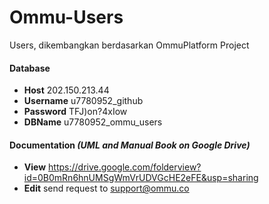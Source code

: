 # Ommu-Users
Users, dikembangkan berdasarkan OmmuPlatform Project

#### Database
* **Host** 202.150.213.44
* **Username** u7780952_github
* **Password** TFJ)on?4xIow
* **DBName** u7780952_ommu_users

#### Documentation *(UML and Manual Book on Google Drive)*
* **View** https://drive.google.com/folderview?id=0B0mRn6hnUMSgWmVrUDVGcHE2eFE&usp=sharing
* **Edit** send request to support@ommu.co
